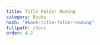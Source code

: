 ```yaml
---
title: Title Folder Naming
category: Books
hash: "#book-title-folder-naming"
fullpath: /docs
order: 4.2
---
```


<docs-book-title-folder-naming></docs-book-title-folder-naming>


